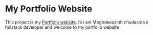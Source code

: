 <h1>My Portfolio Website </h1>
<p>This project is my <a href="https://meghdeep-portfolio.vercel.app/#">Portfolio website</a>. hi i am Meghdeepsinh chudasma a fullstack developer and  welcome to my portfolio website 
</p>
